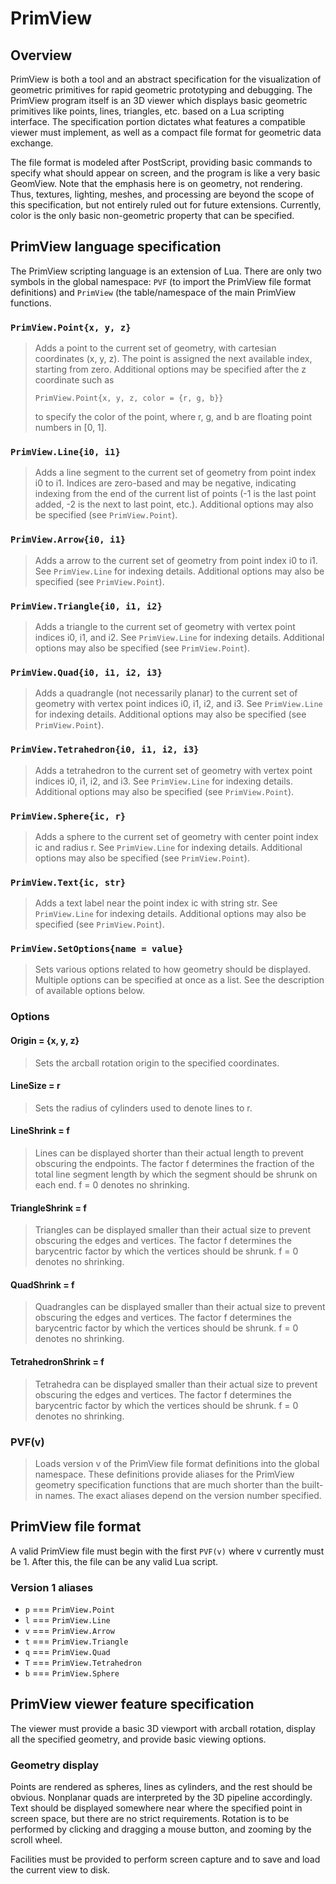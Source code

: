 PrimView
========

Overview
--------
PrimView is both a tool and an abstract specification for the visualization of geometric primitives for rapid geometric prototyping and debugging. The PrimView program itself is an 3D viewer which displays basic geometric primitives like points, lines, triangles, etc. based on a Lua scripting interface. The specification portion dictates what features a compatible viewer must implement, as well as a compact file format for geometric data exchange.

The file format is modeled after PostScript, providing basic commands to specify what should appear on screen, and the program is like a very basic GeomView. Note that the emphasis here is on geometry, not rendering. Thus, textures, lighting, meshes, and processing are beyond the scope of this specification, but not entirely ruled out for future extensions. Currently, color is the only basic non-geometric property that can be specified.

PrimView language specification
-------------------------------
The PrimView scripting language is an extension of Lua. There are only two symbols in the global namespace: `PVF` (to import the PrimView file format definitions) and `PrimView` (the table/namespace of the main PrimView functions.

### `PrimView.Point{x, y, z}`

> Adds a point to the current set of geometry, with cartesian coordinates (x, y, z). The point is assigned the next available index, starting from zero. Additional options may be specified after the z coordinate such as
>
>`PrimView.Point{x, y, z, color = {r, g, b}}`
>
> to specify the color of the point, where r, g, and b are floating point numbers in [0, 1].

### `PrimView.Line{i0, i1}`

> Adds a line segment to the current set of geometry from point index i0 to i1.
> Indices are zero-based and may be negative, indicating indexing from the end of the current list of points (-1 is the last point added, -2 is the next to last point, etc.).
> Additional options may also be specified (see `PrimView.Point`).

### `PrimView.Arrow{i0, i1}`

> Adds a arrow to the current set of geometry from point index i0 to i1.
> See `PrimView.Line` for indexing details.
> Additional options may also be specified (see `PrimView.Point`).

### `PrimView.Triangle{i0, i1, i2}`

> Adds a triangle to the current set of geometry with vertex point indices i0, i1, and i2. 
> See `PrimView.Line` for indexing details.
> Additional options may also be specified (see `PrimView.Point`).

### `PrimView.Quad{i0, i1, i2, i3}`

> Adds a quadrangle (not necessarily planar) to the current set of geometry with vertex point indices i0, i1, i2, and i3. 
> See `PrimView.Line` for indexing details.
> Additional options may also be specified (see `PrimView.Point`).


### `PrimView.Tetrahedron{i0, i1, i2, i3}`

> Adds a tetrahedron to the current set of geometry with vertex point indices i0, i1, i2, and i3. 
> See `PrimView.Line` for indexing details.
> Additional options may also be specified (see `PrimView.Point`).

### `PrimView.Sphere{ic, r}`

> Adds a sphere to the current set of geometry with center point index ic and radius r. 
> See `PrimView.Line` for indexing details.
> Additional options may also be specified (see `PrimView.Point`).

### `PrimView.Text{ic, str}`

> Adds a text label near the point index ic with string str.
> See `PrimView.Line` for indexing details.
> Additional options may also be specified (see `PrimView.Point`).

### `PrimView.SetOptions{name = value}`

> Sets various options related to how geometry should be displayed. Multiple options can be specified at once as a list.
> See the description of available options below.

### Options

#### Origin = {x, y, z}

> Sets the arcball rotation origin to the specified coordinates.

#### LineSize = r

> Sets the radius of cylinders used to denote lines to r.

#### LineShrink = f

> Lines can be displayed shorter than their actual length to prevent obscuring the endpoints.
> The factor f determines the fraction of the total line segment length by which the segment should be shrunk on each end.
> f = 0 denotes no shrinking.

#### TriangleShrink = f

> Triangles can be displayed smaller than their actual size to prevent obscuring the edges and vertices.
> The factor f determines the barycentric factor by which the vertices should be shrunk.
> f = 0 denotes no shrinking.

#### QuadShrink = f

> Quadrangles can be displayed smaller than their actual size to prevent obscuring the edges and vertices.
> The factor f determines the barycentric factor by which the vertices should be shrunk.
> f = 0 denotes no shrinking.

#### TetrahedronShrink = f

> Tetrahedra can be displayed smaller than their actual size to prevent obscuring the edges and vertices.
> The factor f determines the barycentric factor by which the vertices should be shrunk.
> f = 0 denotes no shrinking.

### PVF(v)

> Loads version v of the PrimView file format definitions into the global namespace.
> These definitions provide aliases for the PrimView geometry specification functions that are much shorter than the built-in names.
> The exact aliases depend on the version number specified.

PrimView file format
--------------------
A valid PrimView file must begin with the first `PVF(v)` where v currently must be 1. After this, the file can be any valid Lua script.

### Version 1 aliases

* `p` === `PrimView.Point`
* `l` === `PrimView.Line`
* `v` === `PrimView.Arrow`
* `t` === `PrimView.Triangle`
* `q` === `PrimView.Quad`
* `T` === `PrimView.Tetrahedron`
* `b` === `PrimView.Sphere`

PrimView viewer feature specification
-------------------------------------

The viewer must provide a basic 3D viewport with arcball rotation, display all the specified geometry, and provide basic viewing options.

### Geometry display

Points are rendered as spheres, lines as cylinders, and the rest should be obvious. Nonplanar quads are interpreted by the 3D pipeline accordingly.
Text should be displayed somewhere near where the specified point in screen space, but there are no strict requirements.
Rotation is to be performed by clicking and dragging a mouse button, and zooming by the scroll wheel.

Facilities must be provided to perform screen capture and to save and load the current view to disk.
